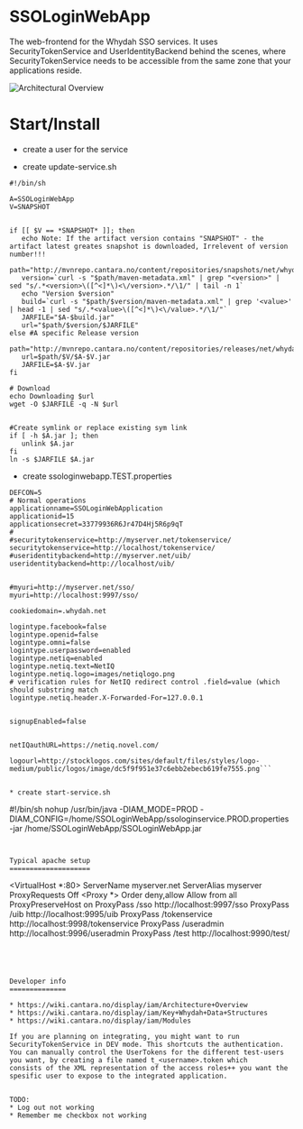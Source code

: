 SSOLoginWebApp
====================

The web-frontend for the Whydah SSO services. It uses SecurityTokenService and UserIdentityBackend
behind the scenes, where SecurityTokenService needs to be accessible from the same zone that your applications reside.

![Architectural Overview](https://raw2.github.com/altran/Whydah-SSOLoginWebApp/master/Whydah%20infrastructure.png)


Start/Install
=============

* create a user for the service


* create update-service.sh
```
#!/bin/sh

A=SSOLoginWebApp
V=SNAPSHOT


if [[ $V == *SNAPSHOT* ]]; then
   echo Note: If the artifact version contains "SNAPSHOT" - the artifact latest greates snapshot is downloaded, Irrelevent of version number!!!
   path="http://mvnrepo.cantara.no/content/repositories/snapshots/net/whydah/sso/$A"
   version=`curl -s "$path/maven-metadata.xml" | grep "<version>" | sed "s/.*<version>\([^<]*\)<\/version>.*/\1/" | tail -n 1`
   echo "Version $version"
   build=`curl -s "$path/$version/maven-metadata.xml" | grep '<value>' | head -1 | sed "s/.*<value>\([^<]*\)<\/value>.*/\1/"`
   JARFILE="$A-$build.jar"
   url="$path/$version/$JARFILE"
else #A specific Release version
   path="http://mvnrepo.cantara.no/content/repositories/releases/net/whydah/sso/$A"
   url=$path/$V/$A-$V.jar
   JARFILE=$A-$V.jar
fi

# Download
echo Downloading $url
wget -O $JARFILE -q -N $url


#Create symlink or replace existing sym link
if [ -h $A.jar ]; then
   unlink $A.jar
fi
ln -s $JARFILE $A.jar
```


* create ssologinwebapp.TEST.properties

```
DEFCON=5
# Normal operations
applicationname=SSOLoginWebApplication
applicationid=15
applicationsecret=33779936R6Jr47D4Hj5R6p9qT
#
#securitytokenservice=http://myserver.net/tokenservice/
securitytokenservice=http://localhost/tokenservice/
#useridentitybackend=http://myserver.net/uib/
useridentitybackend=http://localhost/uib/


#myuri=http://myserver.net/sso/
myuri=http://localhost:9997/sso/

cookiedomain=.whydah.net

logintype.facebook=false
logintype.openid=false
logintype.omni=false
logintype.userpassword=enabled
logintype.netiq=enabled
logintype.netiq.text=NetIQ
logintype.netiq.logo=images/netiqlogo.png
# verification rules for NetIQ redirect control .field=value (which should substring match
logintype.netiq.header.X-Forwarded-For=127.0.0.1


signupEnabled=false


netIQauthURL=https://netiq.novel.com/

logourl=http://stocklogos.com/sites/default/files/styles/logo-medium/public/logos/image/dc5f9f951e37c6ebb2ebecb619fe7555.png```


* create start-service.sh

```
#!/bin/sh
nohup /usr/bin/java -DIAM_MODE=PROD -DIAM_CONFIG=/home/SSOLoginWebApp/ssologinservice.PROD.properties -jar /home/SSOLoginWebApp/SSOLoginWebApp.jar
```


Typical apache setup
====================

```
<VirtualHost *:80>
        ServerName myserver.net
        ServerAlias myserver
        ProxyRequests Off
        <Proxy *>
                Order deny,allow
                Allow from all
        </Proxy>
        ProxyPreserveHost on
                ProxyPass /sso http://localhost:9997/sso
                ProxyPass /uib http://localhost:9995/uib
                ProxyPass /tokenservice http://localhost:9998/tokenservice
                ProxyPass /useradmin http://localhost:9996/useradmin
                ProxyPass /test http://localhost:9990/test/
</VirtualHost>
```




Developer info
==============

* https://wiki.cantara.no/display/iam/Architecture+Overview
* https://wiki.cantara.no/display/iam/Key+Whydah+Data+Structures
* https://wiki.cantara.no/display/iam/Modules

If you are planning on integrating, you might want to run SecurityTokenService in DEV mode. This shortcuts the authentication.
You can manually control the UserTokens for the different test-users you want, by creating a file named t_<username>.token which
consists of the XML representation of the access roles++ you want the spesific user to expose to the integrated application.


TODO:
* Log out not working
* Remember me checkbox not working


